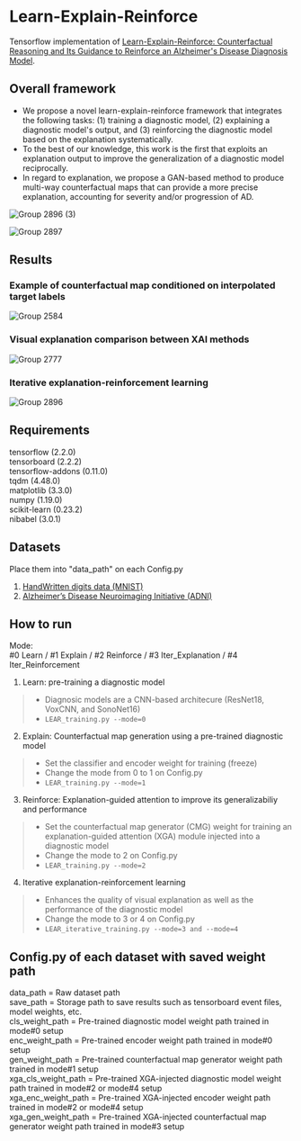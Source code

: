# Learn-Explain-Reinforce
Tensorflow implementation of [Learn-Explain-Reinforce: Counterfactual Reasoning and Its Guidance to Reinforce an Alzheimer's Disease Diagnosis Model](https://arxiv.org/abs/2108.09451).


## Overall framework
- We propose a novel learn-explain-reinforce framework that integrates the following tasks: (1) training a diagnostic model, (2) explaining a diagnostic model's output, and (3) reinforcing the diagnostic model based on the explanation systematically.
- To the best of our knowledge, this work is the first that exploits an explanation output to improve the generalization of a diagnostic model reciprocally.
- In regard to explanation, we propose a GAN-based method to produce multi-way counterfactual maps that can provide a more precise explanation, accounting for severity and/or progression of AD.

![Group 2896 (3)](https://user-images.githubusercontent.com/57162425/141603646-f714edb2-cc01-4b22-80df-056da791947c.png)

![Group 2897](https://user-images.githubusercontent.com/57162425/141603560-9f0961e7-bcd6-41c7-9604-7c6b8142ef36.png)

## Results
###  Example of counterfactual map conditioned on interpolated target labels
![Group 2584](https://user-images.githubusercontent.com/57162425/141603337-4951d4d6-8237-4fc1-80dd-8c87f7dd9d18.png)

### Visual explanation comparison between XAI methods
![Group 2777](https://user-images.githubusercontent.com/57162425/141603345-abdf11e0-f7bf-4ecf-979e-f1604cd27c2c.jpg)

### Iterative explanation-reinforcement learning
![Group 2896](https://user-images.githubusercontent.com/57162425/141603346-ec6afc03-9aa7-4f73-815a-d79969fd0f09.png)


## Requirements
tensorflow (2.2.0)\
tensorboard (2.2.2)\
tensorflow-addons (0.11.0)\
tqdm (4.48.0)\
matplotlib (3.3.0)\
numpy (1.19.0)\
scikit-learn (0.23.2)\
nibabel (3.0.1)


## Datasets
Place them into "data_path" on each Config.py
1. [HandWritten digits data (MNIST)](http://yann.lecun.com/exdb/mnist/)
2. [Alzheimer’s Disease Neuroimaging Initiative (ADNI)](http://adni.loni.usc.edu/)


## How to run
Mode:\
#0 Learn / #1 Explain / #2 Reinforce / #3 Iter_Explanation / #4 Iter_Reinforcement

1. Learn: pre-training a diagnostic model
>- Diagnosic models are a CNN-based architecure (ResNet18, VoxCNN, and SonoNet16)
  >- `LEAR_training.py --mode=0`

2. Explain: Counterfactual map generation using a pre-trained diagnostic model
>- Set the classifier and encoder weight for training (freeze)
>- Change the mode from 0 to 1 on Config.py
  >- `LEAR_training.py --mode=1`

3. Reinforce: Explanation-guided attention to improve its generalizabiliy and performance
>- Set the counterfactual map generator (CMG) weight for training an explanation-guided attention (XGA) module injected into a diagnostic model
>- Change the mode to 2 on Config.py
  >- `LEAR_training.py --mode=2`

4. Iterative explanation-reinforcement learning
>- Enhances the quality of visual explanation as well as the performance of the diagnostic model
>- Change the mode to 3 or 4 on Config.py
  >- `LEAR_iterative_training.py --mode=3 and --mode=4`


## Config.py of each dataset with saved weight path
data_path = Raw dataset path\
save_path = Storage path to save results such as tensorboard event files, model weights, etc.\
cls_weight_path = Pre-trained diagnostic model weight path trained in mode#0 setup\
enc_weight_path = Pre-trained encoder weight path trained in mode#0 setup\
gen_weight_path = Pre-trained counterfactual map generator weight path trained in mode#1 setup\
xga_cls_weight_path = Pre-trained XGA-injected diagnostic model weight path trained in mode#2 or mode#4 setup\
xga_enc_weight_path = Pre-trained XGA-injected encoder weight path trained in mode#2 or mode#4 setup\
xga_gen_weight_path = Pre-trained XGA-injected counterfactual map generator weight path trained in mode#3 setup
